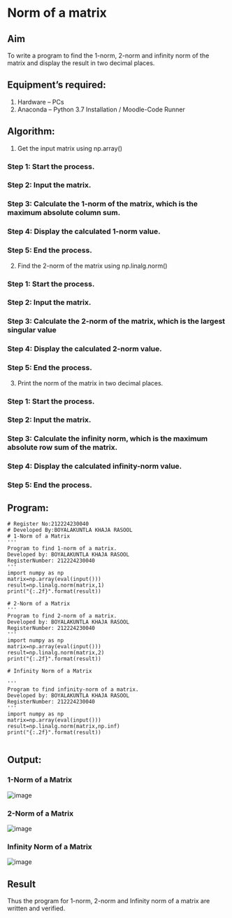 # Norm of a matrix
## Aim
To write a program to find the 1-norm, 2-norm and infinity norm of the matrix and display the result in two decimal places.
## Equipment’s required:
1.	Hardware – PCs
2.	Anaconda – Python 3.7 Installation / Moodle-Code Runner
## Algorithm:
1. Get the input matrix using np.array()
### Step 1: Start the process.
### Step 2: Input the matrix.
### Step 3: Calculate the 1-norm of the matrix, which is the maximum absolute column sum.
### Step 4: Display the calculated 1-norm value.
### Step 5: End the process.

2. Find the 2-norm of the matrix using np.linalg.norm()
### Step 1: Start the process.
### Step 2: Input the matrix.
### Step 3: Calculate the 2-norm of the matrix, which is the largest singular value 
### Step 4: Display the calculated 2-norm value.
### Step 5: End the process.

3. Print the norm of the matrix in two decimal places.
### Step 1: Start the process.
### Step 2: Input the matrix.
### Step 3: Calculate the infinity norm, which is the maximum absolute row sum of the matrix.
### Step 4: Display the calculated infinity-norm value.
### Step 5: End the process.

## Program:
```
# Register No:212224230040
# Developed By:BOYALAKUNTLA KHAJA RASOOL
# 1-Norm of a Matrix
'''
Program to find 1-norm of a matrix.
Developed by: BOYALAKUNTLA KHAJA RASOOL
RegisterNumber: 212224230040
'''
import numpy as np
matrix=np.array(eval(input()))
result=np.linalg.norm(matrix,1)
print("{:.2f}".format(result))

# 2-Norm of a Matrix
'''
Program to find 2-norm of a matrix.
Developed by: BOYALAKUNTLA KHAJA RASOOL
RegisterNumber: 212224230040
'''
import numpy as np
matrix=np.array(eval(input()))
result=np.linalg.norm(matrix,2)
print("{:.2f}".format(result))

# Infinity Norm of a Matrix

'''
Program to find infinity-norm of a matrix.
Developed by: BOYALAKUNTLA KHAJA RASOOL
RegisterNumber: 212224230040
'''
import numpy as np
matrix=np.array(eval(input()))
result=np.linalg.norm(matrix,np.inf)
print("{:.2f}".format(result))


```
## Output:
### 1-Norm of a Matrix
![image](https://github.com/user-attachments/assets/f382436b-2512-4277-866a-bf1b93c3f9ac)

### 2-Norm of a Matrix
![image](https://github.com/user-attachments/assets/e9d4ee1b-78b5-439d-b63f-7c4162a07b4b)

### Infinity Norm of a Matrix
![image](https://github.com/user-attachments/assets/c529eadc-cbd3-4b3d-9661-0ee09538e4bc)

## Result
Thus the program for 1-norm, 2-norm and Infinity norm of a matrix are written and verified.
